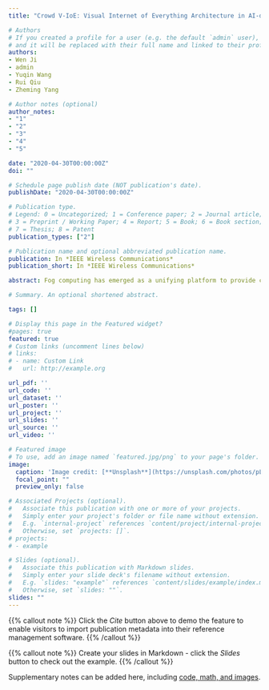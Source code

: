 ```yaml
---
title: "Crowd V-IoE: Visual Internet of Everything Architecture in AI-driven Fog Computing"

# Authors
# If you created a profile for a user (e.g. the default `admin` user), write the username (folder name) here 
# and it will be replaced with their full name and linked to their profile.
authors:
- Wen Ji
- admin
- Yuqin Wang 
- Rui Qiu 
- Zheming Yang

# Author notes (optional)
author_notes:
- "1"
- "2"
- "3"
- "4"
- "5"

date: "2020-04-30T00:00:00Z"
doi: ""

# Schedule page publish date (NOT publication's date).
publishDate: "2020-04-30T00:00:00Z"

# Publication type.
# Legend: 0 = Uncategorized; 1 = Conference paper; 2 = Journal article;
# 3 = Preprint / Working Paper; 4 = Report; 5 = Book; 6 = Book section;
# 7 = Thesis; 8 = Patent
publication_types: ["2"]

# Publication name and optional abbreviated publication name.
publication: In *IEEE Wireless Communications*
publication_short: In *IEEE Wireless Communications*

abstract: Fog computing has emerged as a unifying platform to provide computing, communication, and storage for a variety of mobile applications. That helps achieve high bandwidth, high intelligence, low latency, and low energy consumption in handling massive networking devices and emerging rich multimedia services in 5G networks. Current prominence and future promises are changing from the Internet of Things (IoT) to the Internet of Everything (IoE), which is a union of people, process, data, and things. However, the development of fog radio access networks (F-RANs) is challenged by the diversity of IoE, ultra-high-definition videos on demand from users, and low-latency requirement of heterogeneous IoT devices. In this article, we present an architecture of visual IoE (V-IoE) in F-RANs. We systemically analyze the key challenges of V-IoE from the perspective of F-RANs, and propose a crowd V-IoE architecture. Through experimental results, we demonstrate that our proposed architecture exhibits better performance with lower bandwidth requirement, lower energy consumption, and lower latency in F-RANs. Finally, we conclude with a discussion of potential directions.

# Summary. An optional shortened abstract.

tags: []

# Display this page in the Featured widget?
#pages: true
featured: true
# Custom links (uncomment lines below)
# links:
# - name: Custom Link
#   url: http://example.org

url_pdf: ''
url_code: ''
url_dataset: ''
url_poster: ''
url_project: ''
url_slides: ''
url_source: ''
url_video: ''

# Featured image
# To use, add an image named `featured.jpg/png` to your page's folder. 
image:
  caption: 'Image credit: [**Unsplash**](https://unsplash.com/photos/pLCdAaMFLTE)'
  focal_point: ""
  preview_only: false

# Associated Projects (optional).
#   Associate this publication with one or more of your projects.
#   Simply enter your project's folder or file name without extension.
#   E.g. `internal-project` references `content/project/internal-project/index.md`.
#   Otherwise, set `projects: []`.
# projects:
# - example

# Slides (optional).
#   Associate this publication with Markdown slides.
#   Simply enter your slide deck's filename without extension.
#   E.g. `slides: "example"` references `content/slides/example/index.md`.
#   Otherwise, set `slides: ""`.
slides: ""
---
```


{{% callout note %}}
Click the *Cite* button above to demo the feature to enable visitors to import publication metadata into their reference management software.
{{% /callout %}}

{{% callout note %}}
Create your slides in Markdown - click the *Slides* button to check out the example.
{{% /callout %}}

Supplementary notes can be added here, including [code, math, and images](https://wowchemy.com/docs/writing-markdown-latex/).
